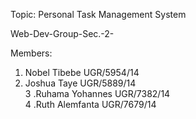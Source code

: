 Topic: Personal Task Management System <br>

Web-Dev-Group-Sec.-2-

Members: <br>
1. Nobel Tibebe UGR/5954/14 <br>
2. Joshua Taye UGR/5889/14 <br>
3 .Ruhama Yohannes UGR/7382/14 <br>
4 .Ruth Alemfanta UGR/7679/14
